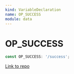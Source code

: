 ```yaml
---
kind: VariableDeclaration
name: OP_SUCCESS
module: data
---
```


# OP_SUCCESS

```ts
const OP_SUCCESS: '/success';
```

[Link to repo](https://github.com/ngrx/platform/blob/master/modules/data/src/actions/entity-op.ts#L87-L87)
